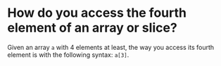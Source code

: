 # How do you access the fourth element of an array or slice?

Given an array `a` with 4 elements at least, the way you access its
fourth element is with the following syntax: `a[3]`.
